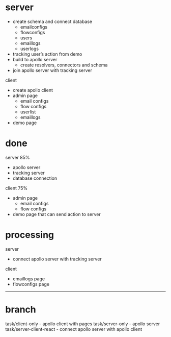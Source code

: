 # server 
- create schema and connect database
	- emailconfigs
	- flowconfigs
	- users
	- emaillogs
	- userlogs
- tracking user’s action from demo
- build to apollo server 
	- create resolvers, connectors and schema
- join apollo server with tracking server

client 
- create apollo client 
- admin page
	- email configs
	- flow configs
	- userlist
	- emaillogs
- demo page

# done

server 85%
- apollo server 
- tracking server
- database connection

client 75%
- admin page
	- email configs
	- flow configs
- demo page that can send action to server

# processing

server
- connect apollo server with tracking server

client 
- emaillogs page
- flowconfigs page

 - - - - 
 
# branch

task/client-only 
	- apollo client with pages
task/server-only 
	- apollo server 
task/server-client-react 
	- connect apollo server with apollo client
